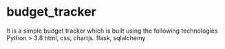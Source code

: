 # budget_tracker
It is a simple budget tracker which is built using the following technologies
Python > 3.8
html, css, chartjs. flask, sqlalchemy
